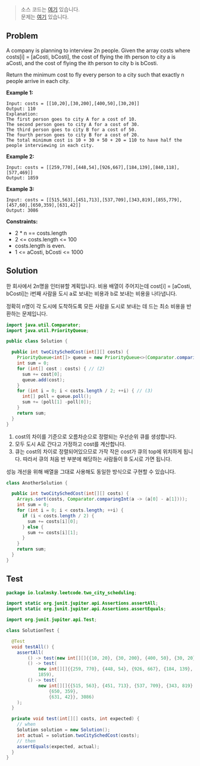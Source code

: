 > 소스 코드는 [여기](https://github.com/lcalmsky/leetcode/blob/master/src/main/java/io/lcalmsky/leetcode/two_city_scheduling/Solution.java) 있습니다.  
> 문제는 [여기](https://leetcode.com/problems/two-city-scheduling/) 있습니다.

## Problem

A company is planning to interview 2n people. Given the array costs where costs[i] = [aCosti, bCosti], the cost of flying the ith person to city a is aCosti, and the cost of flying the ith person to city b is bCosti.

Return the minimum cost to fly every person to a city such that exactly n people arrive in each city.

**Example 1:**
```text
Input: costs = [[10,20],[30,200],[400,50],[30,20]]
Output: 110
Explanation:
The first person goes to city A for a cost of 10.
The second person goes to city A for a cost of 30.
The third person goes to city B for a cost of 50.
The fourth person goes to city B for a cost of 20.
The total minimum cost is 10 + 30 + 50 + 20 = 110 to have half the people interviewing in each city.
```
**Example 2:**
```text
Input: costs = [[259,770],[448,54],[926,667],[184,139],[840,118],[577,469]]
Output: 1859
```
**Example 3:**
```text
Input: costs = [[515,563],[451,713],[537,709],[343,819],[855,779],[457,60],[650,359],[631,42]]
Output: 3086
```

**Constraints:**

* 2 * n == costs.length
* 2 <= costs.length <= 100
* costs.length is even.
* 1 <= aCosti, bCosti <= 1000

## Solution

한 회사에서 2n명을 인터뷰할 계획입니다. 비용 배열이 주어지는데 cost[i] = [aCosti, bCosti]는 i번째 사람을 도시 a로 보내는 비용과 b로 보내는 비용을 나타냅니다.

정확히 n명이 각 도시에 도착하도록 모든 사람을 도시로 보내는 데 드는 최소 비용을 반환하는 문제입니다.

```java
import java.util.Comparator;
import java.util.PriorityQueue;

public class Solution {

  public int twoCitySchedCost(int[][] costs) {
    PriorityQueue<int[]> queue = new PriorityQueue<>(Comparator.comparingInt(x -> (x[1] - x[0]))); // (1)
    int sum = 0;
    for (int[] cost : costs) { // (2)
      sum += cost[0];
      queue.add(cost);
    }
    for (int i = 0; i < costs.length / 2; ++i) { // (3)
      int[] poll = queue.poll();
      sum += (poll[1] -poll[0]);
    }
    return sum;
  }
}
```

1. cost의 차이를 기준으로 오름차순으로 정렬되는 우선순위 큐를 생성합니다.
2. 모두 도시 A로 간다고 가정하고 cost를 계산합니다.
3. 큐는 cost의 차이로 정렬되어있으므로 가작 작은 cost가 큐의 top에 위치하게 됩니다. 따라서 큐의 처음 반 부분에 해당하는 사람들이 B 도시로 가면 됩니다.

성능 개선을 위해 배열을 그대로 사용해도 동일한 방식으로 구현할 수 있습니다.

```java
class AnotherSolution {

  public int twoCitySchedCost(int[][] costs) {
    Arrays.sort(costs, Comparator.comparingInt(a -> (a[0] - a[1])));
    int sum = 0;
    for (int i = 0; i < costs.length; ++i) {
      if (i < costs.length / 2) {
        sum += costs[i][0];
      } else {
        sum += costs[i][1];
      }
    }
    return sum;
  }
}
```

## Test

```java
package io.lcalmsky.leetcode.two_city_scheduling;

import static org.junit.jupiter.api.Assertions.assertAll;
import static org.junit.jupiter.api.Assertions.assertEquals;

import org.junit.jupiter.api.Test;

class SolutionTest {

  @Test
  void testAll() {
    assertAll(
        () -> test(new int[][]{{10, 20}, {30, 200}, {400, 50}, {30, 20}}, 110),
        () -> test(
            new int[][]{{259, 770}, {448, 54}, {926, 667}, {184, 139}, {840, 118}, {577, 469}},
            1859),
        () -> test(
            new int[][]{{515, 563}, {451, 713}, {537, 709}, {343, 819}, {855, 779}, {457, 60},
                {650, 359},
                {631, 42}}, 3086)
    );
  }

  private void test(int[][] costs, int expected) {
    // when
    Solution solution = new Solution();
    int actual = solution.twoCitySchedCost(costs);
    // then
    assertEquals(expected, actual);
  }
}
```